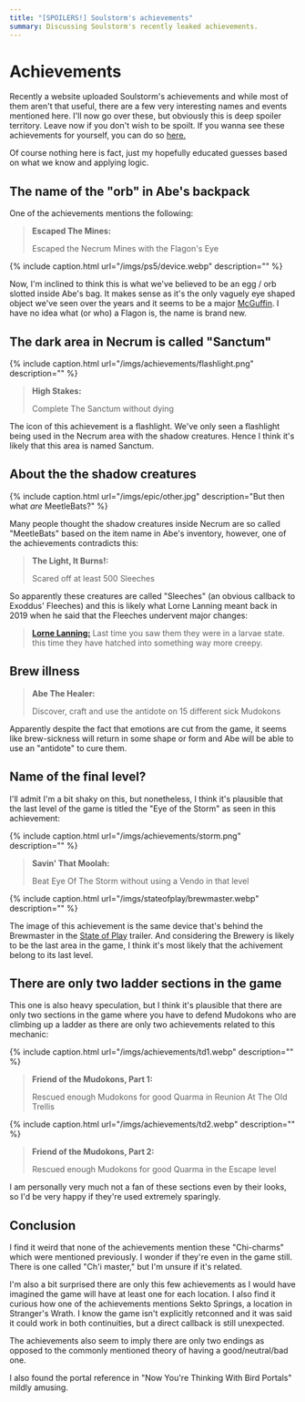 ```yaml
---
title: "[SPOILERS!] Soulstorm's achievements"
summary: Discussing Soulstorm's recently leaked achievements.
---
```


# Achievements

Recently a website uploaded Soulstorm's achievements and while most of them aren't that useful,
there are a few very interesting names and events mentioned here. I'll now go over these, but
obviously this is deep spoiler territory. Leave now if you don't wish to be spoilt. If you wanna see
these achievements for yourself, you can do so [here.](https://www.exophase.com/game/oddworld-soulstorm-psn/trophies/)

Of course nothing here is fact, just my hopefully educated guesses based on what we know and
applying logic.

## The name of the "orb" in Abe's backpack

One of the achievements mentions the following:

> **Escaped The Mines:**
>
> Escaped the Necrum Mines with the Flagon's Eye

{% include caption.html url="/imgs/ps5/device.webp" description="" %}

Now, I'm inclined to think this is what we've believed to be an egg / orb slotted inside Abe's bag.
It makes sense as it's the only vaguely eye shaped object we've seen over the years and it seems to
be a major [McGuffin](https://en.wikipedia.org/wiki/MacGuffin). I have no idea what (or who) a
Flagon is, the name is brand new.

## The dark area in Necrum is called "Sanctum"

{% include caption.html url="/imgs/achievements/flashlight.png" description="" %}

> **High Stakes:**
>
> Complete The Sanctum without dying

The icon of this achievement is a flashlight. We've only seen a flashlight being used in the Necrum
area with the shadow creatures. Hence I think it's likely that this area is named Sanctum.

## About the the shadow creatures

{% include caption.html url="/imgs/epic/other.jpg" description="But then what *are* MeetleBats?" %}

Many people thought the shadow creatures inside Necrum are so called "MeetleBats" based on the item
name in Abe's inventory, however, one of the achievements contradicts this:

> **The Light, It Burns!:**
>
> Scared off at least 500 Sleeches

So apparently these creatures are called "Sleeches" (an obvious callback to Exoddus' Fleeches) and
this is likely what Lorne Lanning meant back in 2019 when he said that the Fleeches undervent major
changes:

> [**Lorne Lanning:**](/lanningqna) Last time you saw them they were in a larvae state. this time
> they have hatched into something way more creepy.

## Brew illness

> **Abe The Healer:**
>
> Discover, craft and use the antidote on 15 different sick Mudokons

Apparently despite the fact that emotions are cut from the game, it seems like brew-sickness will
return in some shape or form and Abe will be able to use an "antidote" to cure them.

## Name of the final level?

I'll admit I'm a bit shaky on this, but nonetheless, I think it's plausible that the last level of
the game is titled the "Eye of the Storm" as seen in this achievement:

{% include caption.html url="/imgs/achievements/storm.png" description="" %}

> **Savin' That Moolah:**
>
> Beat Eye Of The Storm without using a Vendo in that level

{% include caption.html url="/imgs/stateofplay/brewmaster.webp" description="" %}

The image of this achievement is the same device that's behind the Brewmaster in the [State of
Play](/stateofplay) trailer. And considering the Brewery is likely to be the last area in the game,
I think it's most likely that the achivement belong to its last level.

## There are only two ladder sections in the game

This one is also heavy speculation, but I think it's plausible that there are only two sections
in the game where you have to defend Mudokons who are climbing up a ladder as there are only two
achievements related to this mechanic:

{% include caption.html url="/imgs/achievements/td1.webp" description="" %}

> **Friend of the Mudokons, Part 1:**
>
> Rescued enough Mudokons for good Quarma in Reunion At The Old Trellis

{% include caption.html url="/imgs/achievements/td2.webp" description="" %}

> **Friend of the Mudokons, Part 2:**
>
> Rescued enough Mudokons for good Quarma in the Escape level

I am personally very much not a fan of these sections even by their looks, so I'd be very happy if
they're used extremely sparingly.

## Conclusion

I find it weird that none of the achievements mention these "Chi-charms" which were mentioned
previously. I wonder if they're even in the game still. There is one called "Ch'i master," but I'm
unsure if it's related.

I'm also a bit surprised there are only this few achievements as I would have imagined the game will
have at least one for each location. I also find it curious how one of the achievements mentions
Sekto Springs, a location in Stranger's Wrath. I know the game isn't explicitly retconned and it was
said it could work in both continuities, but a direct callback is still unexpected.

The achievements also seem to imply there are only two endings as opposed to the commonly mentioned
theory of having a good/neutral/bad one.

I also found the portal reference in "Now You're Thinking With Bird Portals" mildly amusing.
